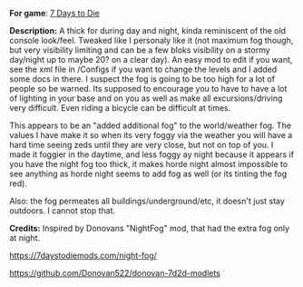 **For game**: [7 Days to Die](https://7daystodie.com)

**Description:**
A thick for during day and night, kinda reminiscent of the old console look/feel. Tweaked like I personaly like it (not maximum fog though, but very visibility limiting and can be a few bloks visibility on a stormy day/night up to maybe 20? on a clear day). An easy mod to edit if you want, see the xml file in /Configs if you want to change the levels and I added some docs in there. I suspect the fog is going to be too high for a lot of people so be warned. Its supposed to encourage you to have to have a lot of lighting in your base and on you as well as make all excursions/driving very difficult.  Even riding a bicycle can be difficult at times.

This appears to be an "added additional fog" to the world/weather fog. The values I have make it so when its very foggy via the weather you will have a hard time seeing zeds until they are very close, but not on top of you. I made it foggier in the daytime, and less foggy ay night because it appears if you have the night fog too thick, it makes horde night almost impossible to see anything as horde night seems to add fog as well (or its tinting the fog red).

Also: the fog permeates all buildings/underground/etc, it doesn't just stay outdoors. I cannot stop that.

**Credits:**
Inspired by Donovans "NightFog" mod, that had the extra fog only at night.

https://7daystodiemods.com/night-fog/

https://github.com/Donovan522/donovan-7d2d-modlets
